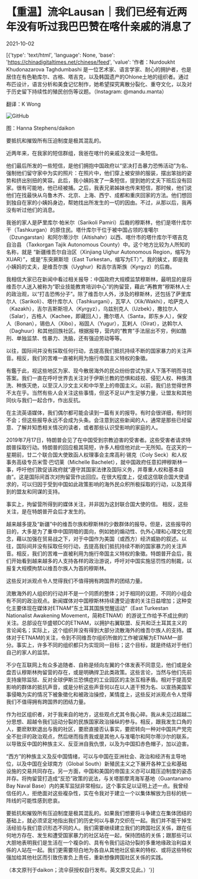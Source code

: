 # 【重温】流伞Lausan｜我们已经有近两年没有听过我巴巴赞在喀什亲戚的消息了

2021-10-02

[{'type': 'text/html', 'language': None, 'base': 'https://chinadigitaltimes.net/chinese/feed', 'value': '作者：Nurdoukht Khudonazarova Taghdumbashi 是一位艺术家、语言学家、耐心的拥护者，也是居住在有色勒库尔、古格、塔吉克，以及韩国遗产的Ohlone土地的组织者。通过布匹设计，语言分析和美食记忆制作，她希望探究离散分裂化、重夺文化，以及对于历史留下持续性的殖民创伤等议题。（Instagram: @mandu.manta）

翻译：K Wong

![GitHub](https://chinadigitaltimes.net/chinese/files/2021/10/post-671584-6157504d65d2b.)

图：Hanna Stephens/daikon



要抵抗和摧毁所有压迫制度是极其混乱的。



近两年来，在我家的短信群组，我爸在喀什的亲戚没发过一条短信。

他们最后所发的一些短信，是他们拥抱中国政府以“坚决打击暴力恐怖活动”为名、强制他们留守家中为实的照片：在照片中，他们穿上被安排的服装，摆出笨拙的姿势和挤出别扭的笑容。此后，我小姨妈发了一条短信，提到她的丈夫下班后没有回家。很有可能地，他已经被捕。之后，我表兄弟姊妹也传来短信，那时候，他们说他们在找最快从乌鲁木齐、北京、上海、西宁、成都和重庆回家的方法。他们想回到独自在家的小姨妈身边，帮她找出所发生的一切的因由。不过，从那以后，我再没有听过他们的消息。

我爸的家人是萨里库尔·帕米尔（Sarikoli Pamiri）后裔的穆斯林，他们是塔什库尔干（Tashkurgan）的原住民。塔什库尔干位于被中国占领的准噶尔（Dzungarstan）和阿尔蒂沙尔（Altishahr）以西、喀什市的塔什库尔干塔吉克自治县 （Taxkorgan Tajik Autonomous County）中。这个地方比较为人所知的名称，就是 “新疆维吾尔自治区（Xinjiang Uighur Autonomous Region，缩写为 XUAR）”，或是“东突厥斯坦（East Turkestan，缩写为ET）”。我的姨丈，即是我小姨妈的丈夫，是维吾尔族（Uyghur）和吉尔吉斯族（Kyrgyz）的后裔。

我相信大家已在新闻中看过相关报导：中国政府大规模监禁穆斯林，最明显的是将维吾尔人送入被称为“职业技能教育培训中心”的拘留营，藉此“再教育”穆斯林人士的政治观，以“打击恐怖分子”。除了维吾尔人外，涉及的穆斯林，还包括了萨里库尔人（Sarikoli）、塔什库尔人（Tashkurgani），瓦罕人（Xik/Wakhi），哈萨克人（Kazakh），吉尔吉斯斯坦人（Kyrgyz），乌兹别克人（Uzbek），撒拉尔人（Salar），古格人（Kachee，即藏回人），撒尔塔人（Santa，即东乡人），保安人（Bonan），锡伯人（Xibo），裕固人（Yugur），瓦剌人（Oirat），达斡尔人（Daghuur）和其他回族社区。根据报导，营内的“教育”手法层出不穷，例如酷刑、单独监禁、性暴力、洗脑，还有强迫劳动等等。

以往，国际间并没有採取任何行动，去提高我们抵抗持续不断的国家暴力的关注声音。相反，我们的苦难一直被利用为施行帝国主义特权的象徵。

有鑑于此，视这些地区为家、现今散居海外的民众纷纷尝试为家人下落不明而寻找答案。我们一直在呼吁世界去关注对于伊斯兰教的恐惧和歧视、侵犯人权、种族清洗、种族灭绝，以至汉人沙文主义和中华至上的帝国主义。以前，我们总觉得世界不太在乎。当然有些人会关注这些事情，但这不足以产生足够力量，让盟友和其他同伙与我们一起合作，作出反抗。

在主流英语媒体，我们偶尔都可能会读到一篇有关的报导。有时会很详细，有时则不会；但这些报导永远不会成为头条。会注意到这些新闻的人，通常是那些已经留意、了解并知悉相关情况的读者，或者那些认识受影响的家庭的人。

2019年7月17日，特朗普会见了在中国受到宗教迫害的受害者。这些受害者请求特朗普採取行动。特朗普的回应极其简短，许多人相信他对此一无所知。在这天的一星期前，廿二个联合国大使致函人权理事会主席高利·锡克（Coly Seck）和人权事务高级专员米雪·巴切莱（Michelle Bachelet），就中国政府任意扣押穆斯林一事，呼吁他们敦促该政府就“遵守其国家法律及国际义务，并尊重人权和基本自由”。这是国际间首次对拘留营作出回应。在很大程度上，促成这信联合国大使请求的，可以归因于受到中国如此政策影响的海外民众积所极採取的行动，以及其得到的盟友和同谋的支持。

事实上，拘留营所得到的媒体关注，并非因为这封联合国大使的信。 相反，这些关注，是在特朗普开会后才发生的。

越来越多提及“新疆”中的维吾尔族和穆斯林的少数群体的报导。但是，这些报导的目的，大多是为了重申中国阴暗的面向，例如她的煽动性、仇外心理和心理文化观念，藉以加强在贸易战之下，对于中国作为美国（或西方）经济威胁的叙述。以往，国际间并没有採取任何行动，去提高我们抵抗持续不断的国家暴力的关注声音。相反，我们的苦难一直被利用为施行帝国主义特权的象徵。特朗普开会后，我们开始看到越来越多的人支持各样的政治游说，呼吁对中国实施惩罚性的制裁，以报复大规模拘禁以维吾尔族人为首的穆斯林。

这些反对派观点令人觉得我们不值得拥有跨国界的团结力量。

流散海外的人组织的行动并不是一个同质的整体；对于相同的议题，不同的小组会有不同的政治观点。新闻媒体对中国穆斯林持续遭受迫害的关注日益增加；这种变化主要体现在媒体对ETNAM“东土耳其国族觉醒运动”（East Turkestan Nationalist Awakening Movement，简称ETNAM）的游说工作给予不成比例的关注。总部设在华盛顿DC的ETNAM，以拥护右翼联盟、反共和泛土耳其主义的言论闻名；实际上，这个组织并没有得到大部分流散海外的维吾尔族人的支持。媒体对于ETNAM的关注，令到不同维吾尔组织所做的工作被误解为ETNAM一部分。事实上，许多不同的组织都只为实现同一目标；这个目标，就是终结对于他们自己的家人的监禁。

不少在互联网上有众多追随者、自称是倾向左翼的个体发表不同意见，他们或是全盘否认穆斯林拘留营的存在，或是明确捍卫此类政策。这些言论，当然与他们先前支持废除监狱、反对全球伊斯兰恐惧症的工业园区的主张互相矛盾。相对于提高受影响的群体的抵抗声音，或是分析这些声音何以在以人道干预为名、以宣扬美国军事侵略为实的情况下被象徵化和被政治操控，某情度上，这些反对派观点令人觉得我们不值得拥有跨国界的团结力量。

作为社区组织者，对于我来自的地方，这些观点尤其令我心碎。我从未见过超越二分思想、超越令我们运动分裂的民族国家政治操纵的参与。相反，跟我发生口角的人，要麽默默退出与我的社区，要麽直接否认事实，要麽转向一种对中国共产党完全不批评的政治观点，然后继而指责我或是其他人与准噶尔和阿尔蒂沙尔的联系，以导致反中国的种族主义、反亚洲自我仇恨，以及为中国扣赤色帽子，加以迫害。

“西方”的种族主义及反中国情绪，可以与中国在亚洲社会、政治和经济有主导地位，以及中国在全球南方（Global South）新殖民主义之下展开各种工业和基础设施的交易共同存在。另一方面，中国和美国的帝国主义亦可以籍压迫制度的姿态并存。将拘留营打造成“反恐”政策的说法，与关塔那摩湾海军基地（Guantanamo Bay Naval Base）内的美军监狱非常相似，这个事实足以证明上述一点。我曾经信任的人，拒绝面对这些複杂性，实在令我对于建立一个以集体解放为目标的统一阵线的可能性感到悲哀。

要抵抗和摧毁所有压迫制度是极其混乱的。如果我们想要将斗争建立在集体团结的基础上，就必须坚定地指出我们的历史何以与暴力交织在一起。我们并不能干掉生活经验与我们意识形态不同的人。我们需要继续建立我们的跨国社区关係，跟在任何地方存在、发生和遭受国家暴力的社区站在一起，保持团结的关係；跟那些可以大胆地表明我们是生活在一个複杂的、具有令我们运动分裂的多重地缘政治利益关係的人站在一起。我们更需要坦白地为各自从其他社区偷来的特权、或将这些特权强加给其他社区而引致伤害负上责任，重新想像跨国社区关係的实践。

（本文原刊于daikon；流伞获授权自行发布。英文原文见此。）'}]